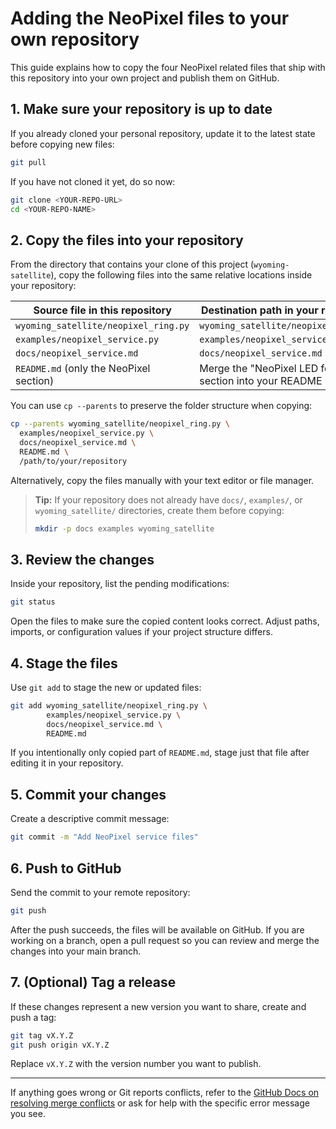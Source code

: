 # Adding the NeoPixel files to your own repository

This guide explains how to copy the four NeoPixel related files that ship with this repository into your own project and publish them on GitHub.

## 1. Make sure your repository is up to date

If you already cloned your personal repository, update it to the latest state before copying new files:

```bash
git pull
```

If you have not cloned it yet, do so now:

```bash
git clone <YOUR-REPO-URL>
cd <YOUR-REPO-NAME>
```

## 2. Copy the files into your repository

From the directory that contains your clone of this project (`wyoming-satellite`), copy the following files into the same relative locations inside your repository:

| Source file in this repository | Destination path in your repository |
| ------------------------------ | ----------------------------------- |
| `wyoming_satellite/neopixel_ring.py` | `wyoming_satellite/neopixel_ring.py` |
| `examples/neopixel_service.py` | `examples/neopixel_service.py` |
| `docs/neopixel_service.md` | `docs/neopixel_service.md` |
| `README.md` (only the NeoPixel section) | Merge the "NeoPixel LED feedback" section into your README |

You can use `cp --parents` to preserve the folder structure when copying:

```bash
cp --parents wyoming_satellite/neopixel_ring.py \
  examples/neopixel_service.py \
  docs/neopixel_service.md \
  README.md \
  /path/to/your/repository
```

Alternatively, copy the files manually with your text editor or file manager.

> **Tip:** If your repository does not already have `docs/`, `examples/`, or `wyoming_satellite/` directories, create them before copying:
>
> ```bash
> mkdir -p docs examples wyoming_satellite
> ```

## 3. Review the changes

Inside your repository, list the pending modifications:

```bash
git status
```

Open the files to make sure the copied content looks correct. Adjust paths, imports, or configuration values if your project structure differs.

## 4. Stage the files

Use `git add` to stage the new or updated files:

```bash
git add wyoming_satellite/neopixel_ring.py \
        examples/neopixel_service.py \
        docs/neopixel_service.md \
        README.md
```

If you intentionally only copied part of `README.md`, stage just that file after editing it in your repository.

## 5. Commit your changes

Create a descriptive commit message:

```bash
git commit -m "Add NeoPixel service files"
```

## 6. Push to GitHub

Send the commit to your remote repository:

```bash
git push
```

After the push succeeds, the files will be available on GitHub. If you are working on a branch, open a pull request so you can review and merge the changes into your main branch.

## 7. (Optional) Tag a release

If these changes represent a new version you want to share, create and push a tag:

```bash
git tag vX.Y.Z
git push origin vX.Y.Z
```

Replace `vX.Y.Z` with the version number you want to publish.

---

If anything goes wrong or Git reports conflicts, refer to the [GitHub Docs on resolving merge conflicts](https://docs.github.com/en/get-started/using-git/resolving-merge-conflicts) or ask for help with the specific error message you see.
